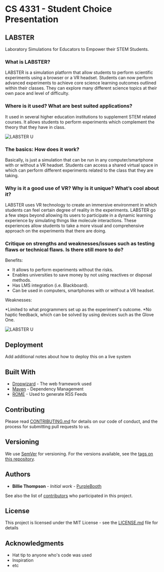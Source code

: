 # CS 4331 - Student Choice Presentation

## LABSTER

Laboratory Simulations for Educators to Empower their STEM Students.

### What is LABSTER?

LABSTER is a simulation platform that allow students to perform scientific experiments using a browser or a VR headset. Students can now perform advanced experiments to achieve core science learning outcomes outlined within their classes. They can explore many different science topics at their own pace and level of difficulty.

### Where is it used? What are best suited applications?

It used in several higher education institutions to supplement STEM related courses. It allows students to perform experiments which complement the theory that they have in class. 

![LABSTER U](https://github.com/luisrausseo/luisrausseo.github.io/blob/master/Presentation/assets/logo.png)

### The basics: How does it work?

Basically, is just a simulation that can be run in any computer/smartphone with or without a VR headset. Students can access a shared virtual space in which can perform different experiments related to the class that they are taking. 

### Why is it a good use of VR? Why is it unique? What’s cool about it?

LABSTER uses VR technology to create an immersive environment in which students can feel certain degree of reality in the experiments. LABSTER go a few steps beyond allowing its users to participate in a dynamic learning experience by simulating things like molecule interactions. These experiences allow students to take a more visual and comprehensive approach on the experiments that there are doing. 

### Critique on strengths and weaknesses/issues such as testing flaws or technical flaws. Is there still more to do?

Benefits:

* It allows to perform experiments without the risks.
* Enables universities to save money by not using reactives or disposal methods.
* Has LMS integration (i.e. Blackboard).
* Can be used in computers, smartphones with or without a VR headset.

Weaknesses:

*Limited to what programmers set up as the experiment's outcome.
*No haptic feedback, which can be solved by using devices such as the Glove One.

![LABSTER U](https://github.com/luisrausseo/luisrausseo.github.io/blob/master/Presentation/assets/glove_one.jpg)

## Deployment

Add additional notes about how to deploy this on a live system

## Built With

* [Dropwizard](http://www.dropwizard.io/1.0.2/docs/) - The web framework used
* [Maven](https://maven.apache.org/) - Dependency Management
* [ROME](https://rometools.github.io/rome/) - Used to generate RSS Feeds

## Contributing

Please read [CONTRIBUTING.md](https://gist.github.com/PurpleBooth/b24679402957c63ec426) for details on our code of conduct, and the process for submitting pull requests to us.

## Versioning

We use [SemVer](http://semver.org/) for versioning. For the versions available, see the [tags on this repository](https://github.com/your/project/tags). 

## Authors

* **Billie Thompson** - *Initial work* - [PurpleBooth](https://github.com/PurpleBooth)

See also the list of [contributors](https://github.com/your/project/contributors) who participated in this project.

## License

This project is licensed under the MIT License - see the [LICENSE.md](LICENSE.md) file for details

## Acknowledgments

* Hat tip to anyone who's code was used
* Inspiration
* etc

